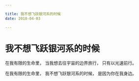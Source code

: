 ```yaml
---

title: 我不想飞跃银河系的时候
date: 2018-04-03

---
```


# 我不想飞跃银河系的时候

在我有限的生命里，
当我想去往宇宙的边界旅行，
只有以光速前行。

在我有限的生命里，
我不想飞跃银河系的时候，
是因为你在我身边。
